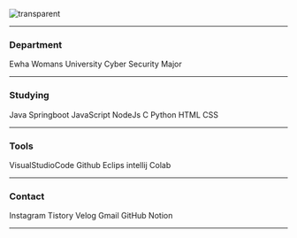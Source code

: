 <a id="Yelin's Hub">

![transparent](https://capsule-render.vercel.app/api?type=transparent&fontColor=4169E1&text=Yelin's%20Hub&height=150&fontSize=60&desc=welcome&descAlignY=75&descAlign=60)

---

### Department
Ewha Womans University
Cyber Security Major

---

### Studying
Java Springboot JavaScript NodeJs C Python HTML CSS

---

### Tools
VisualStudioCode Github Eclips intellij Colab

---

### Contact
Instagram Tistory Velog Gmail GitHub Notion

---
